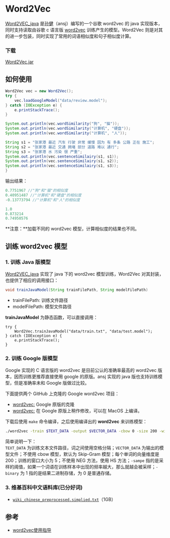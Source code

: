 # Word2Vec

[Word2VEC_java](https://github.com/NLPchina/Word2VEC_java) 是[孙健](http://www.nlpcn.org/)（ansj）编写的一个谷歌 word2vec 的 java 实现版本，同时支持读取由谷歌 c 语言版 [word2vec](https://github.com/svn2github/word2vec) 训练产生的模型。Word2Vec 则是对其的进一步包装，同时实现了常用的词语相似度和句子相似度计算。

### 下载

[Word2Vec.jar](https://github.com/jsksxs360/Word2Vec/releases/tag/1.0)

## 如何使用

```java
Word2Vec vec = new Word2Vec();
try {
	vec.loadGoogleModel("data/review.model");
} catch (IOException e) {
	e.printStackTrace();
}

System.out.println(vec.wordSimilarity("狗", "猫"));
System.out.println(vec.wordSimilarity("计算机", "硬盘"));
System.out.println(vec.wordSimilarity("计算机", "人"));

String s1 = "张家港 最近 汽车 行驶 非常 缓慢 因为 有 多条 公路 正在 施工";
String s2 = "张家港 最近 交通 拥堵 部分 道路 难以 通行";
String s3 = "张家港 水 污染 很 严重";
System.out.println(vec.sentenceSimilairy(s1, s1));
System.out.println(vec.sentenceSimilairy(s1, s2));
System.out.println(vec.sentenceSimilairy(s1, s3));
}
```

输出结果：

```java
0.7751967 //"狗"和"猫"的相似度
0.40951487 //"计算机"和"硬盘"的相似度
-0.13773794 //"计算机"和"人"的相似度

1.0
0.873214
0.74950576
```

**注意：**加载不同的 word2vec 模型，计算相似度的结果也不同。

## 训练 word2vec 模型

### 1. 训练 Java 版模型

[Word2VEC_java](https://github.com/NLPchina/Word2VEC_java) 实现了 java 下的 word2vec 模型训练，Word2Vec 对其封装，也提供了相应的调用接口：

```java
void trainJavaModel(String trainFilePath, String modelFilePath)
```
- trainFilePath: 训练文件路径
- modelFilePath: 模型文件路径

**trainJavaModel** 为静态函数，可以直接调用：

```
try {
	Word2Vec.trainJavaModel("data/train.txt", "data/test.model");
} catch (IOException e) {
	e.printStackTrace();
}
```

### 2. 训练 Google 版模型

Google 实现的 C 语言版的 word2vec 是目前公认的准确率最高的 word2vec 版本，因而训练更推荐直接使用 google 的原版。ansj 实现的 java 版也支持训练模型，但是准确率未和 Google 版做过比较。

下面提供两个 GitHub 上克隆的 Google word2vec 项目：

- [word2vec:](https://github.com/svn2github/word2vec) Google 原版的克隆
- [word2vec:](https://github.com/dav/word2vec) 在 Google 原版上稍作修改，可以在 MacOS 上编译。

下载后使用 `make` 命令编译，之后使用编译出的 **word2vec** 来训练模型：

```bash
./word2vec -train $TEXT_DATA -output $VECTOR_DATA -cbow 0 -size 200 -window 5 -negative 0 -hs 1 -sample 1e-3 -threads 12 -binary 1
```
简单说明一下：  
`TEXT_DATA` 为训练文本文件路径，词之间使用空格分隔；`VECTOR_DATA` 为输出的模型文件；不使用 cbow 模型，默认为 Skip-Gram 模型；每个单词的向量维度是 200；训练的窗口大小为 5；不使用 NEG 方法，使用 HS 方法；`-sampe` 指的是采样的阈值，如果一个词语在训练样本中出现的频率越大，那么就越会被采样；`-binary` 为 1 指的是结果二进制存储，为 0 是普通存储。

### 3. 维基百科中文语料库(已分好词)

- [`wiki_chinese_preprocessed.simplied.txt`](https://pan.baidu.com/s/1dFgIbTZ)（1GB）

## 参考

- [word2vec使用指导](http://blog.csdn.net/zhoubl668/article/details/24314769)